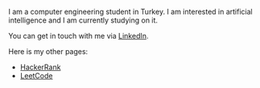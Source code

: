 I am a computer engineering student in Turkey. I am interested in artificial intelligence and I am currently studying on it.

You can get in touch with me via [LinkedIn](https://www.linkedin.com/in/ahmet-burak-bi%C3%A7er-0338181b2/).

Here is my other pages:
- [HackerRank](https://www.hackerrank.com/ahmetburakbicer)
- [LeetCode](https://leetcode.com/ahmetburakbicer/)
